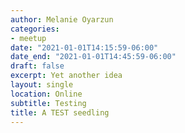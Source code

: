```yaml
---
author: Melanie Oyarzun
categories:
- meetup
date: "2021-01-01T14:15:59-06:00"
date_end: "2021-01-01T14:45:59-06:00"
draft: false
excerpt: Yet another idea
layout: single
location: Online
subtitle: Testing
title: A TEST seedling
---
```


